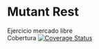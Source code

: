 # Mutant Rest
Ejercicio mercado libre <br>
Cobertura <a href='https://coveralls.io/github/dmaclin/mutant'><img src='https://coveralls.io/repos/github/dmaclin/mutant/badge.svg' alt='Coverage Status' /></a>
<br>
